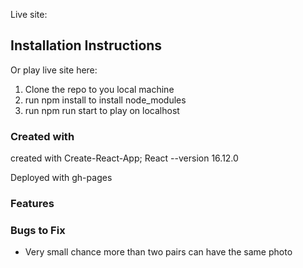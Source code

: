 Live site: 

## Installation Instructions

Or play live site here: 

1. Clone the repo to you local machine
2. run npm install to install node_modules
3. run npm run start to play on localhost

### Created with

created with Create-React-App; React --version 16.12.0

Deployed with gh-pages


### Features

### Bugs to Fix

- Very small chance more than two pairs can have the same photo



